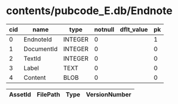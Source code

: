 # contents/pubcode_E.db/Endnote

|cid|name|type|notnull|dflt_value|pk|
| - | -- | -- | ----- | -------- | - |
|0|EndnoteId|INTEGER|0||1|
|1|DocumentId|INTEGER|0||0|
|2|TextId|INTEGER|0||0|
|3|Label|TEXT|0||0|
|4|Content|BLOB|0||0|

| AssetId | FilePath | Type | VersionNumber |
| - | - | - | - |
